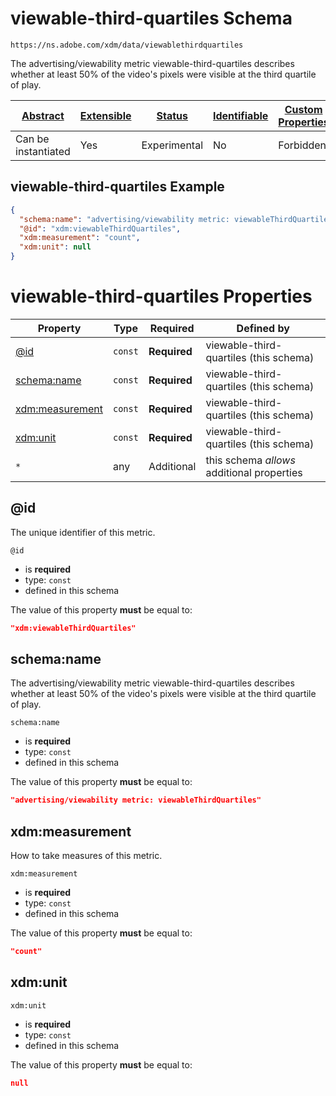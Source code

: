 
# viewable-third-quartiles Schema

```
https://ns.adobe.com/xdm/data/viewablethirdquartiles
```

The advertising/viewability metric viewable-third-quartiles describes whether at least 50% of the video's pixels were visible at the third quartile of play.

| [Abstract](../../abstract.md) | [Extensible](../../extensions.md) | [Status](../../status.md) | [Identifiable](../../id.md) | [Custom Properties](../../extensions.md) | [Additional Properties](../../extensions.md) | Defined In |
|-------------------------------|-----------------------------------|---------------------------|-----------------------------|------------------------------------------|----------------------------------------------|------------|
| Can be instantiated | Yes | Experimental | No | Forbidden | Permitted | [data/viewablethirdquartiles.schema.json](data/viewablethirdquartiles.schema.json) |

## viewable-third-quartiles Example
```json
{
  "schema:name": "advertising/viewability metric: viewableThirdQuartiles",
  "@id": "xdm:viewableThirdQuartiles",
  "xdm:measurement": "count",
  "xdm:unit": null
}
```

# viewable-third-quartiles Properties

| Property | Type | Required | Defined by |
|----------|------|----------|------------|
| [@id](#@id) | `const` | **Required** | viewable-third-quartiles (this schema) |
| [schema:name](#schemaname) | `const` | **Required** | viewable-third-quartiles (this schema) |
| [xdm:measurement](#xdmmeasurement) | `const` | **Required** | viewable-third-quartiles (this schema) |
| [xdm:unit](#xdmunit) | `const` | **Required** | viewable-third-quartiles (this schema) |
| `*` | any | Additional | this schema *allows* additional properties |

## @id

The unique identifier of this metric.

`@id`
* is **required**
* type: `const`
* defined in this schema

The value of this property **must** be equal to:

```json
"xdm:viewableThirdQuartiles"
```





## schema:name

The advertising/viewability metric viewable-third-quartiles describes whether at least 50% of the video's pixels were visible at the third quartile of play.

`schema:name`
* is **required**
* type: `const`
* defined in this schema

The value of this property **must** be equal to:

```json
"advertising/viewability metric: viewableThirdQuartiles"
```





## xdm:measurement

How to take measures of this metric.

`xdm:measurement`
* is **required**
* type: `const`
* defined in this schema

The value of this property **must** be equal to:

```json
"count"
```





## xdm:unit


`xdm:unit`
* is **required**
* type: `const`
* defined in this schema

The value of this property **must** be equal to:

```json
null
```





